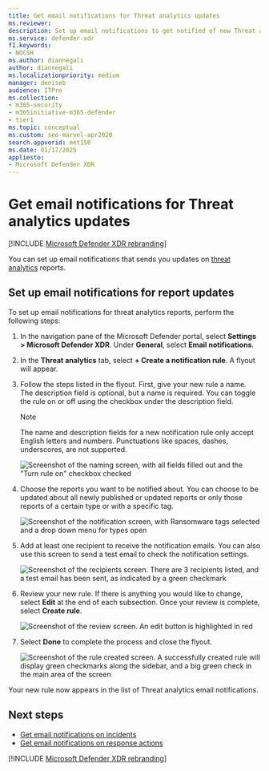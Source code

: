```yaml
---
title: Get email notifications for Threat analytics updates
ms.reviewer: 
description: Set up email notifications to get notified of new Threat analytics reports in Microsoft Defender XDR.
ms.service: defender-xdr
f1.keywords:
- NOCSH
ms.author: diannegali
author: diannegali
ms.localizationpriority: medium
manager: deniseb
audience: ITPro
ms.collection: 
- m365-security 
- m365initiative-m365-defender 
- tier1
ms.topic: conceptual
ms.custom: seo-marvel-apr2020
search.appverid: met150
ms.date: 01/17/2025
appliesto:
- Microsoft Defender XDR
---
```


# Get email notifications for Threat analytics updates

[!INCLUDE [Microsoft Defender XDR rebranding](../includes/microsoft-defender.md)]

You can set up email notifications that sends you updates on [threat analytics](threat-analytics.md) reports.

## Set up email notifications for report updates

To set up email notifications for threat analytics reports, perform the following steps:

1. In the navigation pane of the Microsoft Defender portal, select **Settings > Microsoft Defender XDR**.  Under **General**, select **Email notifications**.

2. In the **Threat analytics** tab, select **+ Create a notification rule**. A flyout will appear.

3. Follow the steps listed in the flyout. First, give your new rule a name. The description field is optional, but a name is required. You can toggle the rule on or off using the checkbox under the description field.

   > [!NOTE]
   > The name and description fields for a new notification rule only accept English letters and numbers. Punctuations like spaces, dashes, underscores, are not supported.

   ![Screenshot of the naming screen, with all fields filled out and the "Turn rule on" checkbox checked](/defender/media/threat-analytics/ta_create_notification_2.png)

4. Choose the reports you want to be notified about. You can choose to be updated about all newly published or updated reports or only those reports of a certain type or with a specific tag.

   ![Screenshot of the notification screen, with Ransomware tags selected and a drop down menu for types open](/defender/media/threat-analytics/ta_create_notification_3.png)

5. Add at least one recipient to receive the notification emails. You can also use this screen to send a test email to check the notification settings.

   ![Screenshot of the recipients screen. There are 3 recipients listed, and a test email has been sent, as indicated by a green checkmark](/defender/media/threat-analytics/ta_create_notification_4.png)

6. Review your new rule. If there is anything you would like to change, select **Edit** at the end of each subsection. Once your review is complete, select **Create rule**.

   ![Screenshot of the review screen. An edit button is highlighted in red](/defender/media/threat-analytics/ta_create_notification_5.png)

7. Select **Done** to complete the process and close the flyout. 

   ![Screenshot of the rule created screen. A successfully created rule will display green checkmarks along the sidebar, and a big green check in the main area of the screen](/defender/media/threat-analytics/ta_create_notification_6.png)

Your new rule now appears in the list of Threat analytics email notifications.

## Next steps

- [Get email notifications on incidents](m365d-notifications-incidents.md)
- [Get email notifications on response actions](m365d-response-actions-notifications.md)

[!INCLUDE [Microsoft Defender XDR rebranding](../includes/defender-m3d-techcommunity.md)]
